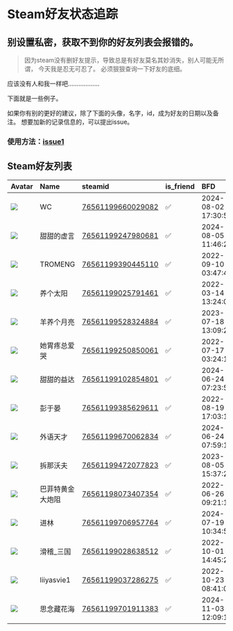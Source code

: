 # Steam好友状态追踪
## 别设置私密，获取不到你的好友列表会报错的。

> 因为steam没有删好友提示，导致总是有好友莫名其妙消失，别人可能无所谓，
> 今天我是忍无可忍了。 必须狠狠查询一下好友的底细。

应该没有人和我一样吧………………

下面就是一些例子。

如果你有别的更好的建议，除了下面的头像，名字，id，成为好友的日期以及备注。 想要加新的记录信息的，可以提出issue。

### 使用方法：[issue1](https://github.com/systemannounce/SteamFriends/issues/1)



## Steam好友列表
| Avatar                                                                            | Name       | steamid                                                                     | is_friend   | BFD                 | removed_time   | Remark   |
|:----------------------------------------------------------------------------------|:-----------|:----------------------------------------------------------------------------|:------------|:--------------------|:---------------|:---------|
| ![](https://avatars.steamstatic.com/6889e542266ff1eca9c32d7f405a723a0e19f756.jpg) | WC         | [76561199660029082](https://steamcommunity.com/profiles/76561199660029082/) | ✅           | 2024-08-02 17:30:55 |                |          |
| ![](https://avatars.steamstatic.com/715f79447cdcdeccb0daa362c23ac64257bcf83d.jpg) | 甜甜的虚言      | [76561199247980681](https://steamcommunity.com/profiles/76561199247980681/) | ✅           | 2024-08-05 11:46:22 |                |          |
| ![](https://avatars.steamstatic.com/6214d69625044a6ba4e44cba21dc49a8728c2080.jpg) | TROMENG    | [76561199390445110](https://steamcommunity.com/profiles/76561199390445110/) | ✅           | 2022-09-10 03:47:46 |                |          |
| ![](https://avatars.steamstatic.com/be927e6478fa669fdf63133f7466084c68759ef2.jpg) | 养个太阳       | [76561199025791461](https://steamcommunity.com/profiles/76561199025791461/) | ✅           | 2022-03-14 13:24:09 |                |          |
| ![](https://avatars.steamstatic.com/fe3832ee2752fa1cdfe285aa8932bc522ded507c.jpg) | 羊养个月亮      | [76561199528324884](https://steamcommunity.com/profiles/76561199528324884/) | ✅           | 2023-07-18 13:09:28 |                |          |
| ![](https://avatars.steamstatic.com/17c24845171aaf4bbeb4c81dc9225bfbeae188e7.jpg) | 她胃疼总爱哭     | [76561199250850061](https://steamcommunity.com/profiles/76561199250850061/) | ✅           | 2022-07-17 03:24:18 |                |          |
| ![](https://avatars.steamstatic.com/67dccc97027df30c9a35b9ea9a3124922935dfa8.jpg) | 甜甜的益达      | [76561199102854801](https://steamcommunity.com/profiles/76561199102854801/) | ✅           | 2024-06-24 07:23:51 |                |          |
| ![](https://avatars.steamstatic.com/6fa932df5f61ae13cf1df3e72856ef828092a7aa.jpg) | 彭于晏        | [76561199385629611](https://steamcommunity.com/profiles/76561199385629611/) | ✅           | 2022-08-19 17:03:14 |                |          |
| ![](https://avatars.steamstatic.com/c2c51159307ac0e5c3960f0df31732a07cd85cd0.jpg) | 外语天才       | [76561199670062834](https://steamcommunity.com/profiles/76561199670062834/) | ✅           | 2024-06-24 07:59:12 |                |          |
| ![](https://avatars.steamstatic.com/8926cd3a9a39dd19c4adc1a0f4b9a127c6375e36.jpg) | 拆那沃夫       | [76561199472077823](https://steamcommunity.com/profiles/76561199472077823/) | ✅           | 2023-08-05 15:37:21 |                |          |
| ![](https://avatars.steamstatic.com/360236e555049f204b12d3a8685a3b9b9764ebfe.jpg) | 巴菲特黄金大炮阻   | [76561198073407354](https://steamcommunity.com/profiles/76561198073407354/) | ✅           | 2022-06-26 09:21:17 |                |          |
| ![](https://avatars.steamstatic.com/246107f03b1edec7f369a9a385d1b6a2a6522195.jpg) | 进林         | [76561199706957764](https://steamcommunity.com/profiles/76561199706957764/) | ✅           | 2024-07-19 10:34:58 |                |          |
| ![](https://avatars.steamstatic.com/87a87c6df5acd39ef519088a659ed80107e73817.jpg) | 滑稽_三国      | [76561199028638512](https://steamcommunity.com/profiles/76561199028638512/) | ✅           | 2022-10-01 14:45:22 |                |          |
| ![](https://avatars.steamstatic.com/8d5aecf456aa5cefd6afd58d42985e64363ca954.jpg) | liiyasvie1 | [76561199037286275](https://steamcommunity.com/profiles/76561199037286275/) | ✅           | 2022-10-23 08:41:01 |                |          |
| ![](https://avatars.steamstatic.com/bbc6eb26588dbfec2973c45361c3f080da5ad2bf.jpg) | 思念藏花海      | [76561199701911383](https://steamcommunity.com/profiles/76561199701911383/) | ✅           | 2024-11-03 12:09:14 |                |          |